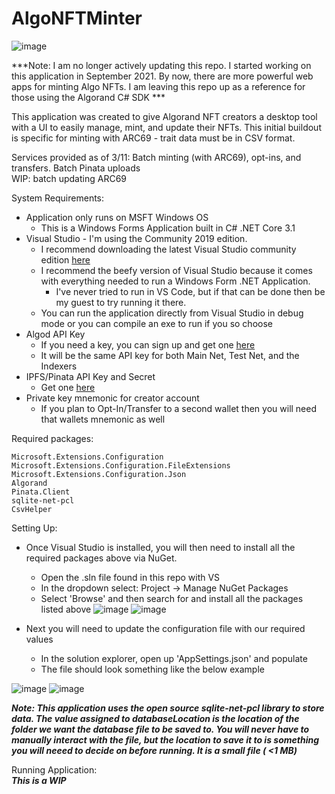 # AlgoNFTMinter
![image](https://user-images.githubusercontent.com/77548895/165179792-6c41b9c0-d247-4e74-a7ec-0742477cdfca.png)

***Note: I am no longer actively updating this repo. I started working on this application in September 2021. By now, there are more powerful web apps for minting Algo NFTs. I am leaving this repo up as a reference for those using the Algorand C# SDK ***

This application was created to give Algorand NFT creators a desktop tool with a UI to easily manage, mint, and update their NFTs. This initial buildout is specific for minting with ARC69 - trait data must be in CSV format. 

Services provided as of 3/11: Batch minting (with ARC69), opt-ins, and transfers. Batch Pinata uploads  
WIP: batch updating ARC69
 

 
System Requirements:
* Application only runs on MSFT Windows OS
	* This is a Windows Forms Application built in C# .NET Core 3.1
* Visual Studio - I'm using the Community 2019 edition. 
	* I recommend downloading the latest Visual Studio community edition [here](https://visualstudio.microsoft.com/) 
	* I recommend the beefy version of Visual Studio because it comes with everything needed to run a Windows Form .NET Application. 
		* I've never tried to run in VS Code, but if that can be done then be my guest to try running it there. 
	* You can run the application directly from Visual Studio in debug mode or you can compile an exe to run if you so choose  
* Algod API Key
	* If you need a key, you can sign up and get one [here](https://www.purestake.com/technology/algorand-api/)
	* It will be the same API key for both Main Net, Test Net, and the Indexers
* IPFS/Pinata API Key and Secret
	* Get one [here](https://www.pinata.cloud/)
* Private key mnemonic for creator account
	* If you plan to Opt-In/Transfer to a second wallet then you will need that wallets mnemonic as well
	
Required packages:
```
Microsoft.Extensions.Configuration
Microsoft.Extensions.Configuration.FileExtensions
Microsoft.Extensions.Configuration.Json
Algorand
Pinata.Client
sqlite-net-pcl
CsvHelper
```

Setting Up:
* Once Visual Studio is installed, you will then need to install all the required packages above via NuGet. 
	* Open the .sln file found in this repo with VS
	* In the dropdown select: Project -> Manage NuGet Packages
	* Select 'Browse' and then search for and install all the packages listed above
![image](https://user-images.githubusercontent.com/77548895/163883714-302805a1-9e3a-4f02-8341-909fc3dddb6f.png)
![image](https://user-images.githubusercontent.com/77548895/163883845-8037c47c-7828-4951-81c5-e1b5e194c0ba.png)
	
	
* Next you will need to update the configuration file with our required values
	* In the solution explorer, open up 'AppSettings.json' and populate
	* The file should look something like the below example 
	
![image](https://user-images.githubusercontent.com/77548895/163884430-c125b209-b9d1-4f73-ba86-78389b5f96b2.png)
![image](https://user-images.githubusercontent.com/77548895/163884819-5b4db6c2-6d3a-485a-9870-c22e8b44df46.png)

***Note: This application uses the open source sqlite-net-pcl library to store data. The value assigned to databaseLocation is the location of the folder we want the  database file to be saved to. You will never have to manually interact with the file, but the location to save it to is something you will neeed to decide on before running. It is a small file ( <1 MB)***

Running Application:  
***This is a WIP***
